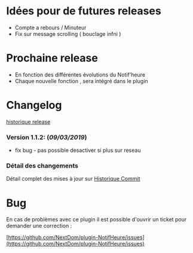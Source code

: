 # Idées pour de futures releases

- Compte a rebours   / Minuteur
- Fix sur message scrolling ( bouclage infni )

# Prochaine release

- En fonction des différentes évolutions du Notif'heure  
- Chaque nouvelle fonction , sera intégré dans le plugin

# Changelog

[historique release](https://github.com/NextDom/plugin-NotifHeure/releases)

### Version 1.1.2:  (**_09/03/2019_**)

* fix bug - pas possible desactiver si plus sur reseau



### Détail des changements

Détail complet des mises à jour sur [Historique Commit](https://github.com/NextDom/plugin-NotifHeure/commits/master)

# Bug

En cas de problèmes avec ce plugin il est possible d'ouvrir un ticket pour demander une correction :

[https://github.com/NextDom/plugin-NotifHeure/issues](https://github.com/NextDom/plugin-NotifHeure/issues)
